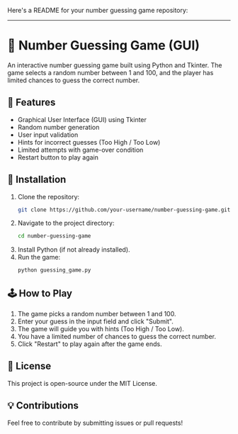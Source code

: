 Here's a README for your number guessing game repository:  

---

# 🎯 Number Guessing Game (GUI)  

An interactive number guessing game built using Python and Tkinter. The game selects a random number between 1 and 100, and the player has limited chances to guess the correct number.  

## 📌 Features  
- Graphical User Interface (GUI) using Tkinter  
- Random number generation  
- User input validation  
- Hints for incorrect guesses (Too High / Too Low)  
- Limited attempts with game-over condition  
- Restart button to play again  

## 🔧 Installation  
1. Clone the repository:  
   ```bash
   git clone https://github.com/your-username/number-guessing-game.git
   ```
2. Navigate to the project directory:  
   ```bash
   cd number-guessing-game
   ```
3. Install Python (if not already installed).  
4. Run the game:  
   ```bash
   python guessing_game.py
   ```  

## 🕹️ How to Play  
1. The game picks a random number between 1 and 100.  
2. Enter your guess in the input field and click "Submit".  
3. The game will guide you with hints (Too High / Too Low).  
4. You have a limited number of chances to guess the correct number.  
5. Click "Restart" to play again after the game ends.  

## 📜 License  
This project is open-source under the MIT License.  

## 💡 Contributions  
Feel free to contribute by submitting issues or pull requests!  

